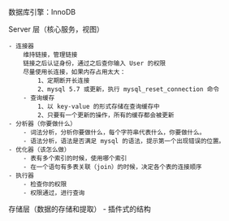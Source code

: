 数据库引擎：InnoDB

Server 层（核心服务，视图）

    - 连接器 
		维持链接，管理链接
		链接之后认证身份，通过之后查你输入 User 的权限
		尽量使用长连接，如果内存占用太大：
			1、定期断开长连接
			2、mysql 5.7 或更新，执行 mysql_reset_connection 命令
		- 查询缓存
			1、以 key-value 的形式存储在查询缓存中
			2、只要有一个更新的操作，所有的缓存都会被更新
	- 分析器（你要做什么）
		- 词法分析，分析你要做什么，每个字符串代表什么，你要做什么。
		- 语法分析，语法是否满足 mysql 的语法，提示第一个出现错误的位置。
	- 优化器（该怎么做）
		- 表有多个索引的时候，使用哪个索引
		- 在一个语句有多表关联（join）的时候，决定各个表的连接顺序
	- 执行器
		- 检查你的权限
		- 权限通过，进行查询

存储层（数据的存储和提取）
	- 插件式的结构
